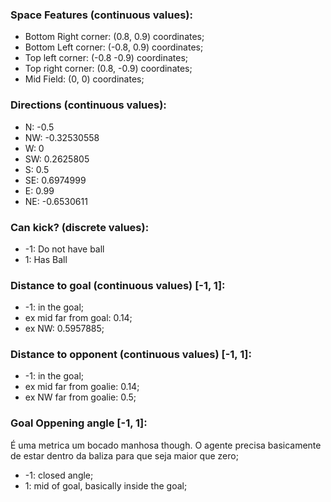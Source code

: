 ### Space Features (continuous values):
- Bottom Right corner: (0.8, 0.9) coordinates;
- Bottom Left corner: (-0.8, 0.9) coordinates;
- Top left corner: (-0.8 -0.9) coordinates;
- Top right corner: (0.8, -0.9) coordinates;
- Mid Field: (0, 0) coordinates;

### Directions (continuous values):
- N: -0.5
- NW: -0.32530558
- W: 0 
- SW:  0.2625805
- S: 0.5
- SE:  0.6974999
- E: 0.99
- NE: -0.6530611

### Can kick? (discrete values):
- -1: Do not have ball
- 1: Has Ball

### Distance to goal (continuous values) [-1, 1]:
- -1: in the goal;
- ex mid far from goal: 0.14;
- ex NW:  0.5957885;

### Distance to opponent (continuous values) [-1, 1]:
- -1: in the goal;
- ex mid far from goalie: 0.14;
- ex NW far from goalie:  0.5;

### Goal Oppening angle [-1, 1]:
É uma metrica um bocado manhosa though. O agente precisa basicamente de estar
 dentro da baliza para que seja maior que zero;
- -1: closed angle;
- 1: mid of goal, basically inside the goal;
